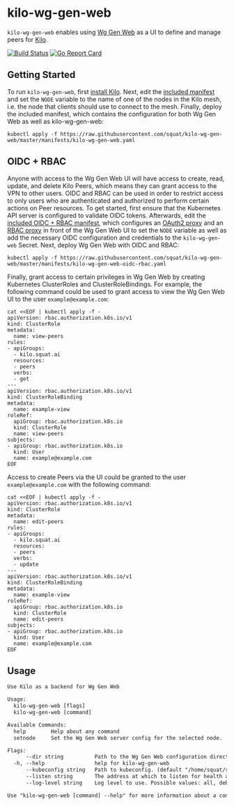 # kilo-wg-gen-web

`kilo-wg-gen-web` enables using [Wg Gen Web](https://github.com/vx3r/wg-gen-web) as a UI to define and manage peers for [Kilo](https://github.com/squat/kilo).

[![Build Status](https://travis-ci.org/squat/kilo-wg-gen-web.svg?branch=master)](https://travis-ci.org/squat/kilo-wg-gen-web)
[![Go Report Card](https://goreportcard.com/badge/github.com/squat/kilo-wg-gen-web)](https://goreportcard.com/report/github.com/squat/kilo-wg-gen-web)

## Getting Started

To run `kilo-wg-gen-web`, first [install Kilo](https://github.com/squat/kilo#installing-on-kubernetes).
Next, edit the [included manifest](https://github.com/squat/kilo-wg-gen-web/blob/master/manifests/kilo-wg-gen-web.yaml) and set the `NODE` variable to the name of one of the nodes in the Kilo mesh, i.e. the node that clients should use to connect to the mesh.
Finally, deploy the included manifest, which contains the configuration for both Wg Gen Web as well as kilo-wg-gen-web:

```shell
kubectl apply -f https://raw.githubusercontent.com/squat/kilo-wg-gen-web/master/manifests/kilo-wg-gen-web.yaml
```

## OIDC + RBAC

Anyone with access to the Wg Gen Web UI will have access to create, read, update, and delete Kilo Peers, which means they can grant access to the VPN to other users.
OIDC and RBAC can be used in order to restrict access to only users who are authenticated and authorized to perform certain actions on Peer resources.
To get started, first ensure that the Kubernetes API server is configured to validate OIDC tokens.
Afterwards, edit the [included OIDC + RBAC manifest](https://github.com/squat/kilo-wg-gen-web/blob/master/manifests/kilo-wg-gen-web-oidc-rbac.yaml), which configures an [OAuth2 proxy](https://github.com/oauth2-proxy/oauth2-proxy) and an [RBAC proxy](https://github.com/brancz/kube-rbac-proxy) in front of the Wg Gen Web UI to set the `NODE` variable as well as add the necessary OIDC configuration and credentials to the `kilo-wg-gen-web` Secret.
Next, deploy Wg Gen Web with OIDC and RBAC:

```shell
kubectl apply -f https://raw.githubusercontent.com/squat/kilo-wg-gen-web/master/manifests/kilo-wg-gen-web-oidc-rbac.yaml
```

Finally, grant access to certain privileges in Wg Gen Web by creating Kubernetes ClusterRoles and ClusterRoleBindings.
For example, the following command could be used to grant access to view the Wg Gen Web UI to the user `example@example.com`:

```shell
cat <<EOF | kubectl apply -f -
apiVersion: rbac.authorization.k8s.io/v1
kind: ClusterRole
metadata:
  name: view-peers
rules:
- apiGroups:
  - kilo.squat.ai
  resources:
  - peers
  verbs:
  - get
---
apiVersion: rbac.authorization.k8s.io/v1
kind: ClusterRoleBinding
metadata:
  name: example-view
roleRef:
  apiGroup: rbac.authorization.k8s.io
  kind: ClusterRole
  name: view-peers
subjects:
- apiGroup: rbac.authorization.k8s.io
  kind: User
  name: example@example.com
EOF
```

Access to create Peers via the UI could be granted to the user `example@example.com` with the following command:

```shell
cat <<EOF | kubectl apply -f -
apiVersion: rbac.authorization.k8s.io/v1
kind: ClusterRole
metadata:
  name: edit-peers
rules:
- apiGroups:
  - kilo.squat.ai
  resources:
  - peers
  verbs:
  - update
---
apiVersion: rbac.authorization.k8s.io/v1
kind: ClusterRoleBinding
metadata:
  name: example-view
roleRef:
  apiGroup: rbac.authorization.k8s.io
  kind: ClusterRole
  name: edit-peers
subjects:
- apiGroup: rbac.authorization.k8s.io
  kind: User
  name: example@example.com
EOF
```

## Usage

[embedmd]:# (tmp/help.txt)
```txt
Use Kilo as a backend for Wg Gen Web

Usage:
  kilo-wg-gen-web [flags]
  kilo-wg-gen-web [command]

Available Commands:
  help        Help about any command
  setnode     Set the Wg Gen Web server config for the selected node.

Flags:
      --dir string          Path to the Wg Gen Web configuration directory.
  -h, --help                help for kilo-wg-gen-web
      --kubeconfig string   Path to kubeconfig. (default "/home/squat/src/infrastructure/liao/kubeconfig")
      --listen string       The address at which to listen for health and metrics. (default ":1107")
      --log-level string    Log level to use. Possible values: all, debug, info, warn, error, none (default "info")

Use "kilo-wg-gen-web [command] --help" for more information about a command.
```
